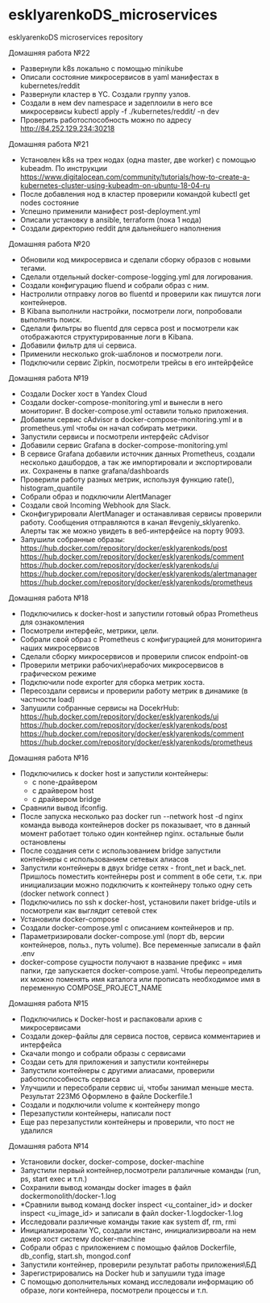 # esklyarenkoDS_microservices
esklyarenkoDS microservices repository

Домашняя работа №22

- Развернули k8s локально с помощью minikube
- Описали состояние микросервисов в yaml манифестах в kubernetes/reddit
- Развернули кластер в YC. Создали группу узлов.
- Создали в нем dev namespace и задеплоили в него все микросервисы
  kubectl apply -f ./kubernetes/reddit/ -n dev
- Проверить работоспособность можно по адресу http://84.252.129.234:30218


Домашняя работа №21

- Установлен k8s на трех нодах (одна master, две worker) с помощью kubeadm.
  По инструкции https://www.digitalocean.com/community/tutorials/how-to-create-a-kubernetes-cluster-using-kubeadm-on-ubuntu-18-04-ru
- После добавления нод в кластер проверили командой kubectl get nodes состояние
- Успешно применили манифест post-deployment.yml
- Описали установку в ansible, terraform (пока 1 нода)
- Создали директорию reddit для дальнейшего наполнения

Домашняя работа №20

- Обновили код микросервиса и сделали сборку образов с новыми тегами.
- Сделали отдельный docker-compose-logging.yml для логирования.
- Создали конфигурацию fluend и собрали образ с ним.
- Настролили отправку логов во fluentd и проверили как пишутся логи контейнеров.
- В Kibana выполнили настройки, посмотрели логи, попробовали выполнять поиск.
- Сделали фильтры во fluentd для сервса post и посмотрели как отображаются структурированные логи в Kibana.
- Добавили фильтр для ui сервиса.
- Применили несколько grok-шаблонов и посмотрели логи.
- Подключили сервис Zipkin, посмотрели трейсы в его интейрфейсе

Домашняя работа №19

- Создали Docker хост в Yandex Cloud
- Создали docker-compose-monitoring.yml и вынесли в него мониторинг. В docker-compose.yml оставили только приложения.
- Добавили сервис cAdvisor в docker-compose-monitoring.yml и в prometheus.yml чтобы он начал собирать метрики.
- Запустили сервисы и посмотрели интерфейс cAdvisor
- Добавили сервис Grafana в docker-compose-monitoring.yml
- В сервисе Grafana добавили источник данных Prometheus, создали несколько дашбордов, а так же импортировали и экспортировали их. Сохранены в папке grafana/dashboards
- Проверили работу разных метрик, используя функцию rate(), histogram_quantile
- Собрали образ и подключили AlertManager
- Создали свой Incoming Webhook для Slack.
- Сконфигурировали AlertManager и останавливая сервисы проверили работу. Сообщения отправляются в канал #evgeniy_sklyarenko. Алерты так же можно увидеть в веб-интерфейсе на порту 9093.
- Запушили собранные образы:
https://hub.docker.com/repository/docker/esklyarenkods/post
https://hub.docker.com/repository/docker/esklyarenkods/comment
https://hub.docker.com/repository/docker/esklyarenkods/ui
https://hub.docker.com/repository/docker/esklyarenkods/alertmanager
https://hub.docker.com/repository/docker/esklyarenkods/prometheus


Домашняя работа №18

- Подключились к docker-host и запустили готовый образ Prometheus для ознакомления
- Посмотрели интерфейс, метрики, цели.
- Собрали свой образ с Prometheus с конфигурацией для мониторинга наших микросервисов
- Сделали сборку микросервисов и проверили список endpoint-ов
- Проверили метрики рабочих\нерабочих микросервисов в графическом режиме
- Подключили node exporter для сборка метрик хоста.
- Пересоздали сервисы и проверили работу метрик в динамике (в частности load)
- Запушили собранные сервисы на DocekrHub:
  https://hub.docker.com/repository/docker/esklyarenkods/ui
  https://hub.docker.com/repository/docker/esklyarenkods/post
  https://hub.docker.com/repository/docker/esklyarenkods/comment
  https://hub.docker.com/repository/docker/esklyarenkods/prometheus

Домашняя работа №16

- Подключились к docker host  и запустили контейнеры:
  - с none-драйвером
  - с драйвером host
  - с драйвером bridge
- Сравнили вывод ifconfig.
- После запуска несколько раз docker run --network host -d nginx команда вывода контейнеров docker ps показывает, что в данный момент работает только один контейнер nginx. остальные были остановлены
- После создания сети с использованием bridge запустили контейнеры с использованием сетевых алиасов
-  Запустили контейнеры в двух bridge сетях - front_net и back_net. Пришлось поместить контейнеры post и comment  в обе сети, т.к. при инициализации можно подключить к контейнеру только одну сеть (docker network connect <network> <container>)
-  Подключились по ssh к docker-host, установили пакет bridge-utils и посмотрели как выглядит сетевой стек
- Установили docker-compose
- Создали docker-compose.yml с описанием контейнеров и пр.
- Параметризировали docker-compose.yml (порт db, версии контейнеров, польз., путь volume). Все переменные записали в файл .env
- docker-compose сущности получают в название префикс = имя папки, где запускается docker-compose.yaml. Чтобы переопределить их можно поменять имя каталога или прописать необходимое имя в переменную COMPOSE_PROJECT_NAME

Домашняя работа №15

- Подключились к Docker-host и распаковали архив с микросервисами
- Создали докер-файлы для сервиса постов, сервиса комментариев и интерфейса
- Скачали mongo и собрали образы с сервисами
- Создаи сеть для приложения и запустили контейнеры
- Запустили контейнеры с другими алиасами, проверили работоспособность сервиса
- Улучшили и пересобрали сервис ui, чтобы занимал меньше места. Результат 223Мб
  Оформлено в файле Dockerfile.1
- Создали и подключили volume к контейнеру mongo
- Перезапустили контейнеры, написали пост
- Еще раз перезапустили контейнеры и проверили, что пост не удалился

Домашняя работа №14

- Установили docker, docker-compose, docker-machine
- Запустили первый контейнер,посмотрели ралзличные команды (run, ps, start exec и т.п.)
- Сохранили вывод команды docker images в файл dockermonolith/docker-1.log
- *Сравнили вывод команд docker inspect <u_container_id> и docker inspect <u_image_id> и записали в файл docker-1.logdocker-1.log
- Исследовали различные команды такие как system df, rm, rmi
- Инициализировали YC, создали инстанс, инициализирвоали на нем докер хост систему docker-machine
- Собрали образ с приложением с помощью файлов Dockerfile, db_config, start.sh, mongod.conf
- Запустили контейнер, проверили результат работы приложения\БД
- Зарегистрировались на Docker hub и запушили туда image
- С помощью дополнительных команд исследовали информацию об образе, логи контейнера, посмотрели процессы и т.п.


